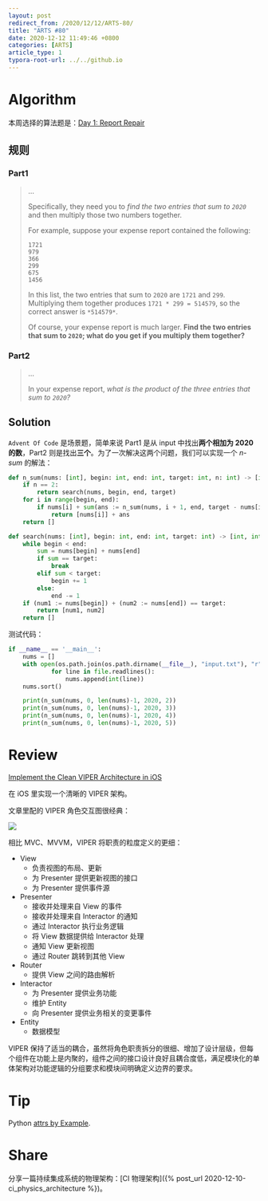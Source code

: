 ```yaml
---
layout: post
redirect_from: /2020/12/12/ARTS-80/
title: "ARTS #80"
date: 2020-12-12 11:49:46 +0800
categories: [ARTS]
article_type: 1
typora-root-url: ../../github.io
---
```



# Algorithm

本周选择的算法题是：[Day 1: Report Repair](https://adventofcode.com/2020/day/1)


## 规则

### Part1

> ...
>
> Specifically, they need you to *find the two entries that sum to `2020`* and then multiply those two numbers together.
>
> For example, suppose your expense report contained the following:
>
> ```
> 1721
> 979
> 366
> 299
> 675
> 1456
> ```
>
> In this list, the two entries that sum to `2020` are `1721` and `299`. Multiplying them together produces `1721 * 299 = 514579`, so the correct answer is `*514579*`.
>
> Of course, your expense report is much larger. **Find the two entries that sum to `2020`; what do you get if you multiply them together?**

### Part2

> ...
>
> In your expense report, *what is the product of the three entries that sum to `2020`?*

## Solution

`Advent Of Code` 是场景题，简单来说 Part1 是从 input 中找出**两个相加为 2020 的数**，Part2 则是找出**三个**。为了一次解决这两个问题，我们可以实现一个 *n-sum* 的解法：

```python
def n_sum(nums: [int], begin: int, end: int, target: int, n: int) -> [int]:
    if n == 2: 
        return search(nums, begin, end, target)
    for i in range(begin, end):
        if nums[i] + sum(ans := n_sum(nums, i + 1, end, target - nums[i], n - 1)) == target and len(ans)+1 == n:
            return [nums[i]] + ans
    return []

def search(nums: [int], begin: int, end: int, target: int) -> [int, int]:
    while begin < end:
        sum = nums[begin] + nums[end]
        if sum == target:
            break
        elif sum < target:
            begin += 1
        else:
            end -= 1
    if (num1 := nums[begin]) + (num2 := nums[end]) == target:
        return [num1, num2]
    return []
```

测试代码：

```python
if __name__ == '__main__':
    nums = []
    with open(os.path.join(os.path.dirname(__file__), "input.txt"), "r") as file:
            for line in file.readlines():
                nums.append(int(line))
    nums.sort()

    print(n_sum(nums, 0, len(nums)-1, 2020, 2))
    print(n_sum(nums, 0, len(nums)-1, 2020, 3))
    print(n_sum(nums, 0, len(nums)-1, 2020, 4))
    print(n_sum(nums, 0, len(nums)-1, 2020, 5))
```


# Review

[Implement the Clean VIPER Architecture in iOS](https://stevenpcurtis.medium.com/implement-the-clean-viper-architecture-in-ios-4e457d74a8ff)

在 iOS 里实现一个清晰的 VIPER 架构。

文章里配的 VIPER 角色交互图很经典：

![](https://miro.medium.com/max/5492/1*0A3-EV3J4vxDHygAVHQM8Q.png)

相比 MVC、MVVM，VIPER 将职责的粒度定义的更细：

- View
  - 负责视图的布局、更新
  - 为 Presenter 提供更新视图的接口
  - 为 Presenter 提供事件源
- Presenter
  - 接收并处理来自 View 的事件
  - 接收并处理来自 Interactor 的通知
  - 通过 Interactor 执行业务逻辑
  - 将 View 数据提供给 Interactor 处理
  - 通知 View 更新视图
  - 通过 Router 跳转到其他 View
- Router
  - 提供 View 之间的路由解析
- Interactor
  - 为 Presenter 提供业务功能
  - 维护 Entity
  - 向 Presenter 提供业务相关的变更事件
- Entity
  - 数据模型

VIPER 保持了适当的耦合，虽然将角色职责拆分的很细、增加了设计层级，但每个组件在功能上是内聚的，组件之间的接口设计良好且耦合度低，满足模块化的单体架构对功能逻辑的分组要求和模块间明确定义边界的要求。

# Tip

Python [attrs by Example](https://www.attrs.org/en/stable/examples.html).

# Share

分享一篇持续集成系统的物理架构：[CI 物理架构]({% post_url 2020-12-10-ci_physics_architecture %})。